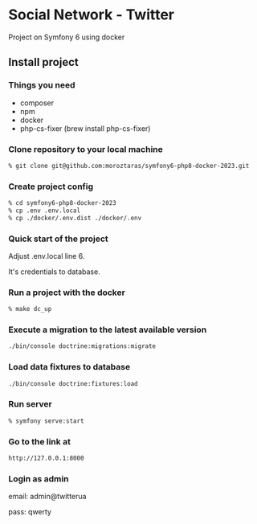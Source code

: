 # Social Network - Twitter

Project on Symfony 6 using docker

## Install project

### Things you need
* composer
* npm
* docker
* php-cs-fixer (brew install php-cs-fixer)

### Clone repository to your local machine
```bash
% git clone git@github.com:moroztaras/symfony6-php8-docker-2023.git
```

### Create project config
```bash
% cd symfony6-php8-docker-2023
% cp .env .env.local
% cp ./docker/.env.dist ./docker/.env
```
### Quick start of the project

Adjust .env.local line 6.

It's credentials to database.

### Run a project with the docker
```bash
% make dc_up
```

### Execute a migration to the latest available version
```bash
./bin/console doctrine:migrations:migrate
```

### Load data fixtures to database
```bash
./bin/console doctrine:fixtures:load
```

### Run server
```bash
% symfony serve:start
```

### Go to the link at
```bash
http://127.0.0.1:8000
```

### Login as admin

email: admin@twitterua

pass: qwerty